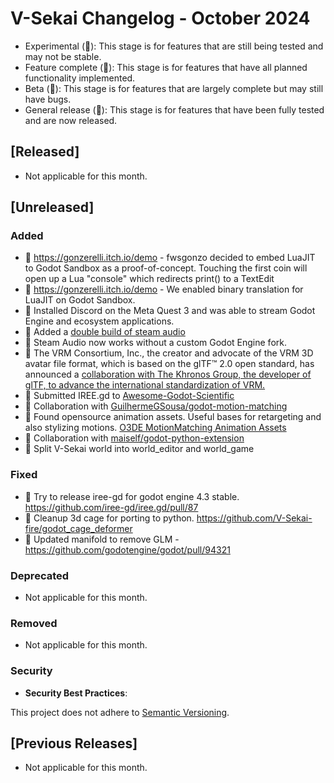 # V-Sekai Changelog - October 2024

- Experimental (🧪): This stage is for features that are still being tested and may not be stable.
- Feature complete (🎯): This stage is for features that have all planned functionality implemented.
- Beta (🚧): This stage is for features that are largely complete but may still have bugs.
- General release (🚀): This stage is for features that have been fully tested and are now released.

## [Released]

- Not applicable for this month.

## [Unreleased]

### Added

- 🎯 <https://gonzerelli.itch.io/demo> - fwsgonzo decided to embed LuaJIT to Godot Sandbox as a proof-of-concept. Touching the first coin will open up a Lua "console" which redirects print() to a TextEdit
- 🎯 <https://gonzerelli.itch.io/demo> - We enabled binary translation for LuaJIT on Godot Sandbox.
- 🚀 Installed Discord on the Meta Quest 3 and was able to stream Godot Engine and ecosystem applications.
- 🎯 Added a [double build of steam audio](https://github.com/V-Sekai-fire/godot-steam-audio/tree/double)
- 🎯 Steam Audio now works without a custom Godot Engine fork.
- 🧪 The VRM Consortium, Inc., the creator and advocate of the VRM 3D avatar file format, which is based on the glTF™ 2.0 open standard, has announced a [collaboration with The Khronos Group, the developer of glTF, to advance the international standardization of VRM.](https://www.khronos.org/news/press/the-khronos-group-and-vrm-consortium-collaborate-to-advance-international-standardization-of-the-vrm-3d-avatar-file-format)
- 🚀 Submitted IREE.gd to [Awesome-Godot-Scientific](https://github.com/Ivorforce/Awesome-Godot-Scientific)
- 🧪 Collaboration with [GuilhermeGSousa/godot-motion-matching](https://github.com/GuilhermeGSousa/godot-motion-matching/)
- 🚀 Found opensource animation assets. Useful bases for retargeting and also stylizing motions. [O3DE MotionMatching Animation Assets](https://github.com/o3de/o3de/tree/development/Gems/MotionMatching/Assets/Animations)
- 🧪 Collaboration with [maiself/godot-python-extension](https://github.com/maiself/godot-python-extension)
- 🧪 Split V-Sekai world into world_editor and world_game

### Fixed

- 🚧 Try to release iree-gd for godot engine 4.3 stable. <https://github.com/iree-gd/iree.gd/pull/87>
- 🧪 Cleanup 3d cage for porting to python. <https://github.com/V-Sekai-fire/godot_cage_deformer>
- 🚧 Updated manifold to remove GLM - <https://github.com/godotengine/godot/pull/94321>

### Deprecated

- Not applicable for this month.

### Removed

- Not applicable for this month.

### Security

- **Security Best Practices**:

This project does not adhere to [Semantic Versioning](https://semver.org/spec/v2.0.0.html).

## [Previous Releases]

- Not applicable for this month.
